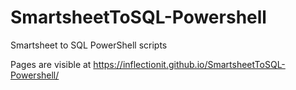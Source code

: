 # SmartsheetToSQL-Powershell
Smartsheet to SQL PowerShell scripts

Pages are visible at https://inflectionit.github.io/SmartsheetToSQL-Powershell/

